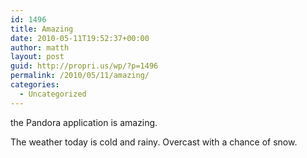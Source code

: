 ```yaml
---
id: 1496
title: Amazing
date: 2010-05-11T19:52:37+00:00
author: matth
layout: post
guid: http://propri.us/wp/?p=1496
permalink: /2010/05/11/amazing/
categories:
  - Uncategorized
---
```

the Pandora application is amazing.
  
The weather today is cold and rainy. Overcast with a chance of snow.